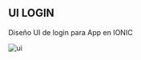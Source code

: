 ## UI LOGIN

Diseño UI de login para App en IONIC

![ui](https://user-images.githubusercontent.com/29106855/42052479-912a40ac-7ad4-11e8-9dff-ba1739f53547.PNG)
